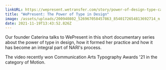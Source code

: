 ```yaml
---
linkURL: https://wepresent.wetransfer.com/story/power-of-design-type-caterina-bianchini/
title: "WePresent: The Power of Type in Design"
image: /assets/uploads/200940802_526967058457863_8540172654813692714_n.jpeg
date: 2021-11-19T13:43:52.826Z
---
```

Our founder Caterina talks to WePresent in this short documentary series about the power of type in design, how it formed her practice and how it has become an integral part of NARI's process. 

The video recently won Communication Arts Typography Awards '21 in the category of Motion.
